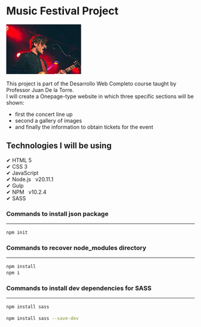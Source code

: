 # Music Festival Project

![](./img/thumb/5.jpg)

This project is part of the Desarrollo Web Completo course taught by Professor Juan De la Torre.<br>
I will create a Onepage-type website in which three specific sections will be shown:
- first the concert line up
- second a gallery of images 
- and finally the information to obtain tickets for the event  

## Technologies I will be using

✔ HTML 5 <br>
✔ CSS 3 <br>
✔ JavaScript <br>
✔ Node.js &nbsp; v20.11.1<br>
✔ Gulp <br>
✔ NPM &nbsp; v10.2.4<br>
✔ SASS <br>

### Commands to install json package
---

```bash
npm init
```

### Commands to recover node_modules directory
---

```bash
npm install
npm i
```

### Commands to install dev dependencies for SASS
---

```bash
npm install sass
```
```bash
npm install sass --save-dev
```
